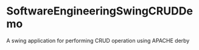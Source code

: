 # SoftwareEngineeringSwingCRUDDemo
A swing application for performing CRUD operation using APACHE derby
